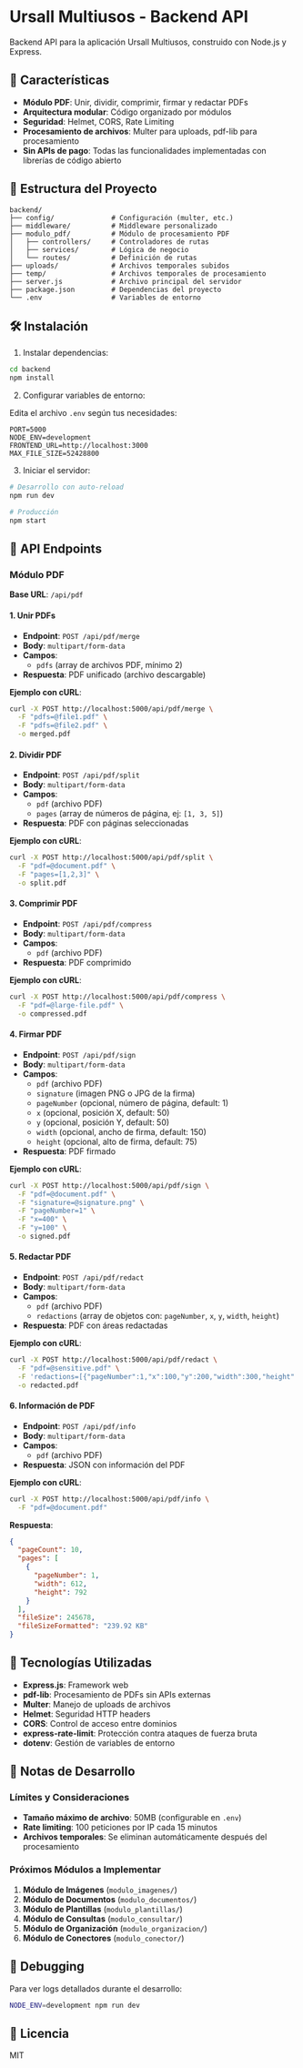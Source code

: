 # Ursall Multiusos - Backend API

Backend API para la aplicación Ursall Multiusos, construido con Node.js y Express.

## 🚀 Características

- **Módulo PDF**: Unir, dividir, comprimir, firmar y redactar PDFs
- **Arquitectura modular**: Código organizado por módulos
- **Seguridad**: Helmet, CORS, Rate Limiting
- **Procesamiento de archivos**: Multer para uploads, pdf-lib para procesamiento
- **Sin APIs de pago**: Todas las funcionalidades implementadas con librerías de código abierto

## 📁 Estructura del Proyecto

```
backend/
├── config/              # Configuración (multer, etc.)
├── middleware/          # Middleware personalizado
├── modulo_pdf/          # Módulo de procesamiento PDF
│   ├── controllers/     # Controladores de rutas
│   ├── services/        # Lógica de negocio
│   └── routes/          # Definición de rutas
├── uploads/             # Archivos temporales subidos
├── temp/                # Archivos temporales de procesamiento
├── server.js            # Archivo principal del servidor
├── package.json         # Dependencias del proyecto
└── .env                 # Variables de entorno
```

## 🛠️ Instalación

1. Instalar dependencias:

```bash
cd backend
npm install
```

2. Configurar variables de entorno:

Edita el archivo `.env` según tus necesidades:

```env
PORT=5000
NODE_ENV=development
FRONTEND_URL=http://localhost:3000
MAX_FILE_SIZE=52428800
```

3. Iniciar el servidor:

```bash
# Desarrollo con auto-reload
npm run dev

# Producción
npm start
```

## 📡 API Endpoints

### Módulo PDF

**Base URL**: `/api/pdf`

#### 1. Unir PDFs
- **Endpoint**: `POST /api/pdf/merge`
- **Body**: `multipart/form-data`
- **Campos**:
  - `pdfs` (array de archivos PDF, mínimo 2)
- **Respuesta**: PDF unificado (archivo descargable)

**Ejemplo con cURL**:
```bash
curl -X POST http://localhost:5000/api/pdf/merge \
  -F "pdfs=@file1.pdf" \
  -F "pdfs=@file2.pdf" \
  -o merged.pdf
```

#### 2. Dividir PDF
- **Endpoint**: `POST /api/pdf/split`
- **Body**: `multipart/form-data`
- **Campos**:
  - `pdf` (archivo PDF)
  - `pages` (array de números de página, ej: `[1, 3, 5]`)
- **Respuesta**: PDF con páginas seleccionadas

**Ejemplo con cURL**:
```bash
curl -X POST http://localhost:5000/api/pdf/split \
  -F "pdf=@document.pdf" \
  -F "pages=[1,2,3]" \
  -o split.pdf
```

#### 3. Comprimir PDF
- **Endpoint**: `POST /api/pdf/compress`
- **Body**: `multipart/form-data`
- **Campos**:
  - `pdf` (archivo PDF)
- **Respuesta**: PDF comprimido

**Ejemplo con cURL**:
```bash
curl -X POST http://localhost:5000/api/pdf/compress \
  -F "pdf=@large-file.pdf" \
  -o compressed.pdf
```

#### 4. Firmar PDF
- **Endpoint**: `POST /api/pdf/sign`
- **Body**: `multipart/form-data`
- **Campos**:
  - `pdf` (archivo PDF)
  - `signature` (imagen PNG o JPG de la firma)
  - `pageNumber` (opcional, número de página, default: 1)
  - `x` (opcional, posición X, default: 50)
  - `y` (opcional, posición Y, default: 50)
  - `width` (opcional, ancho de firma, default: 150)
  - `height` (opcional, alto de firma, default: 75)
- **Respuesta**: PDF firmado

**Ejemplo con cURL**:
```bash
curl -X POST http://localhost:5000/api/pdf/sign \
  -F "pdf=@document.pdf" \
  -F "signature=@signature.png" \
  -F "pageNumber=1" \
  -F "x=400" \
  -F "y=100" \
  -o signed.pdf
```

#### 5. Redactar PDF
- **Endpoint**: `POST /api/pdf/redact`
- **Body**: `multipart/form-data`
- **Campos**:
  - `pdf` (archivo PDF)
  - `redactions` (array de objetos con: `pageNumber`, `x`, `y`, `width`, `height`)
- **Respuesta**: PDF con áreas redactadas

**Ejemplo con cURL**:
```bash
curl -X POST http://localhost:5000/api/pdf/redact \
  -F "pdf=@sensitive.pdf" \
  -F 'redactions=[{"pageNumber":1,"x":100,"y":200,"width":300,"height":50}]' \
  -o redacted.pdf
```

#### 6. Información de PDF
- **Endpoint**: `POST /api/pdf/info`
- **Body**: `multipart/form-data`
- **Campos**:
  - `pdf` (archivo PDF)
- **Respuesta**: JSON con información del PDF

**Ejemplo con cURL**:
```bash
curl -X POST http://localhost:5000/api/pdf/info \
  -F "pdf=@document.pdf"
```

**Respuesta**:
```json
{
  "pageCount": 10,
  "pages": [
    {
      "pageNumber": 1,
      "width": 612,
      "height": 792
    }
  ],
  "fileSize": 245678,
  "fileSizeFormatted": "239.92 KB"
}
```

## 🔧 Tecnologías Utilizadas

- **Express.js**: Framework web
- **pdf-lib**: Procesamiento de PDFs sin APIs externas
- **Multer**: Manejo de uploads de archivos
- **Helmet**: Seguridad HTTP headers
- **CORS**: Control de acceso entre dominios
- **express-rate-limit**: Protección contra ataques de fuerza bruta
- **dotenv**: Gestión de variables de entorno

## 📝 Notas de Desarrollo

### Límites y Consideraciones

- **Tamaño máximo de archivo**: 50MB (configurable en `.env`)
- **Rate limiting**: 100 peticiones por IP cada 15 minutos
- **Archivos temporales**: Se eliminan automáticamente después del procesamiento

### Próximos Módulos a Implementar

1. **Módulo de Imágenes** (`modulo_imagenes/`)
2. **Módulo de Documentos** (`modulo_documentos/`)
3. **Módulo de Plantillas** (`modulo_plantillas/`)
4. **Módulo de Consultas** (`modulo_consultar/`)
5. **Módulo de Organización** (`modulo_organizacion/`)
6. **Módulo de Conectores** (`modulo_conector/`)

## 🐛 Debugging

Para ver logs detallados durante el desarrollo:

```bash
NODE_ENV=development npm run dev
```

## 📄 Licencia

MIT
